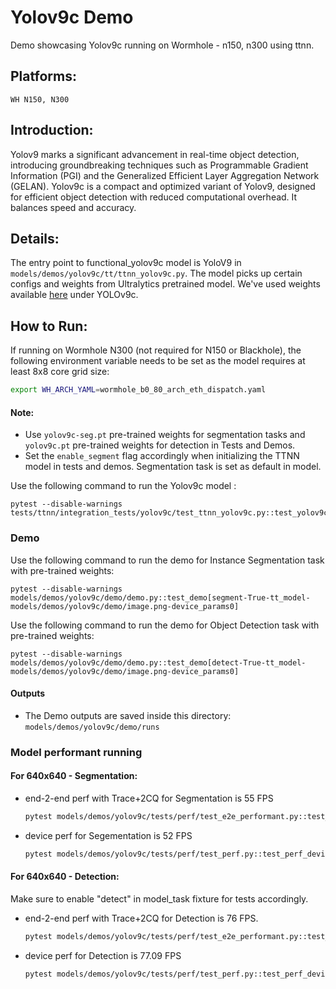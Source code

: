 # Yolov9c Demo
Demo showcasing Yolov9c running on Wormhole - n150, n300 using ttnn.

## Platforms:
    WH N150, N300

## Introduction:
Yolov9 marks a significant advancement in real-time object detection, introducing groundbreaking techniques such as Programmable Gradient Information (PGI) and the Generalized Efficient Layer Aggregation Network (GELAN). Yolov9c is a compact and optimized variant of Yolov9, designed for efficient object detection with reduced computational overhead. It balances speed and accuracy.

## Details:
The entry point to functional_yolov9c model is YoloV9 in `models/demos/yolov9c/tt/ttnn_yolov9c.py`. The model picks up certain configs and weights from Ultralytics pretrained model. We've used weights available [here](https://docs.ultralytics.com/models/yolov9/#performance-on-ms-coco-dataset) under YOLOv9c.

## How to Run:
If running on Wormhole N300 (not required for N150 or Blackhole), the following environment variable needs to be set as the model requires at least 8x8 core grid size:
```sh
export WH_ARCH_YAML=wormhole_b0_80_arch_eth_dispatch.yaml
```
#### Note:
- Use `yolov9c-seg.pt` pre-trained weights for segmentation tasks and `yolov9c.pt` pre-trained weights for detection in Tests and Demos.
- Set the `enable_segment` flag accordingly when initializing the TTNN model in tests and demos. Segmentation task is set as default in model.

Use the following command to run the Yolov9c model :
```
pytest --disable-warnings tests/ttnn/integration_tests/yolov9c/test_ttnn_yolov9c.py::test_yolov9c
```
### Demo
Use the following command to run the demo for Instance Segmentation task with pre-trained weights:
```
pytest --disable-warnings models/demos/yolov9c/demo/demo.py::test_demo[segment-True-tt_model-models/demos/yolov9c/demo/image.png-device_params0]
```
Use the following command to run the demo for Object Detection task with pre-trained weights:
```
pytest --disable-warnings models/demos/yolov9c/demo/demo.py::test_demo[detect-True-tt_model-models/demos/yolov9c/demo/image.png-device_params0]
```

#### Outputs
- The Demo outputs are saved inside this directory: `models/demos/yolov9c/demo/runs`

### Model performant running

#### For 640x640 - Segmentation:
- end-2-end perf with Trace+2CQ for Segmentation is 55 FPS

  ```bash
  pytest models/demos/yolov9c/tests/perf/test_e2e_performant.py::test_e2e_performant[segment-resolution0-1-act_dtype0-weight_dtype0-device_params0]
  ```

- device perf for Segementation is 52 FPS

  ```bash
  pytest models/demos/yolov9c/tests/perf/test_perf.py::test_perf_device_bare_metal_yolov9c
  ```

#### For 640x640 - Detection:
Make sure to enable "detect" in model_task fixture for tests accordingly.

- end-2-end perf with Trace+2CQ for Detection is 76 FPS.

  ```bash
  pytest models/demos/yolov9c/tests/perf/test_e2e_performant.py::test_e2e_performant[detect-resolution0-1-act_dtype0-weight_dtype0-device_params0]
  ```

- device perf for Detection is 77.09 FPS

  ```bash
  pytest models/demos/yolov9c/tests/perf/test_perf.py::test_perf_device_bare_metal_yolov9c
  ```
